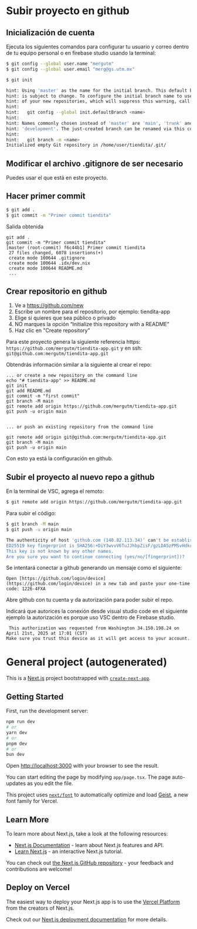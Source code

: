 # Subir proyecto en github

## Inicialización de cuenta
Ejecuta los siguientes comandos para configurar tu usuario y correo dentro de tu equipo personal o en firebase studio usando la terminal:

```bash
$ git config --global user.name "mergutm"
$ git config --global user.email "merg@gs.utm.mx"
```

```bash
$ git init

hint: Using 'master' as the name for the initial branch. This default branch name
hint: is subject to change. To configure the initial branch name to use in all
hint: of your new repositories, which will suppress this warning, call:
hint: 
hint:   git config --global init.defaultBranch <name>
hint: 
hint: Names commonly chosen instead of 'master' are 'main', 'trunk' and
hint: 'development'. The just-created branch can be renamed via this command:
hint: 
hint:   git branch -m <name>
Initialized empty Git repository in /home/user/tiendita/.git/
```

## Modificar el archivo .gitignore de ser necesario 
Puedes usar el que está en este proyecto.


## Hacer primer commit

```bash
$ git add .
$ git commit -m "Primer commit tiendita"
```

Salida obtenida
```
git add .
git commit -m "Primer commit tiendita"
[master (root-commit) f6c44b1] Primer commit tiendita
 27 files changed, 6078 insertions(+)
 create mode 100644 .gitignore
 create mode 100644 .idx/dev.nix
 create mode 100644 README.md
 ...
``` 



## Crear repositorio en github

1. Ve a https://github.com/new
2. Escribe un nombre para el repositorio, por ejemplo: tiendita-app
3. Elige si quieres que sea público o privado
4. NO marques la opción “Initialize this repository with a README”
5. Haz clic en "Create repository"

Para este proyecto genera la siguiente referencia https: 
`https://github.com/mergutm/tiendita-app.git`
y en ssh: `git@github.com:mergutm/tiendita-app.git`


Obtendrás información similar a la siguiente al crear el repo:
```
... or create a new repository on the command line
echo "# tiendita-app" >> README.md
git init
git add README.md
git commit -m "first commit"
git branch -M main
git remote add origin https://github.com/mergutm/tiendita-app.git
git push -u origin main


... or push an existing repository from the command line

git remote add origin git@github.com:mergutm/tiendita-app.git
git branch -M main
git push -u origin main
```

Con esto ya está la configuración en github.


## Subir el proyecto al nuevo repo a github 

En la terminal de VSC,  agrega el remoto: 

```bash
$ git remote add origin https://github.com/mergutm/tiendita-app.git
```

Para subir el código:

```bash
$ git branch -M main
$ git push -u origin main

The authenticity of host 'github.com (140.82.113.34)' can't be established.
ED25519 key fingerprint is SHA256:+DiY3wvvV6TuJJhbpZisF/gzLDA5zPMSvHdkr4UvCOqU.
This key is not known by any other names.
Are you sure you want to continue connecting (yes/no/[fingerprint])? 
```


Se intentará conectar a github generando un mensaje como el siguiente:

```
Open [https://github.com/login/device](https://github.com/login/device) in a new tab and paste your one-time code: 1226-4FXA
```
Abre github con tu cuenta y da autorización para poder subir el repo.


Indicará que autorices la conexión desde visual studio code en el siguiente ejemplo la autorización es porque uso VSC dentro de Firebase studio.

```
 This authorization was requested from Washington 34.150.198.24 on April 21st, 2025 at 17:01 (CST)
Make sure you trust this device as it will get access to your account.
```

# General project (autogenerated)

This is a [Next.js](https://nextjs.org) project bootstrapped with [`create-next-app`](https://nextjs.org/docs/app/api-reference/cli/create-next-app).

## Getting Started

First, run the development server:

```bash
npm run dev
# or
yarn dev
# or
pnpm dev
# or
bun dev
```

Open [http://localhost:3000](http://localhost:3000) with your browser to see the result.

You can start editing the page by modifying `app/page.tsx`. The page auto-updates as you edit the file.

This project uses [`next/font`](https://nextjs.org/docs/app/building-your-application/optimizing/fonts) to automatically optimize and load [Geist](https://vercel.com/font), a new font family for Vercel.

## Learn More

To learn more about Next.js, take a look at the following resources:

- [Next.js Documentation](https://nextjs.org/docs) - learn about Next.js features and API.
- [Learn Next.js](https://nextjs.org/learn) - an interactive Next.js tutorial.

You can check out [the Next.js GitHub repository](https://github.com/vercel/next.js) - your feedback and contributions are welcome!

## Deploy on Vercel

The easiest way to deploy your Next.js app is to use the [Vercel Platform](https://vercel.com/new?utm_medium=default-template&filter=next.js&utm_source=create-next-app&utm_campaign=create-next-app-readme) from the creators of Next.js.

Check out our [Next.js deployment documentation](https://nextjs.org/docs/app/building-your-application/deploying) for more details.



